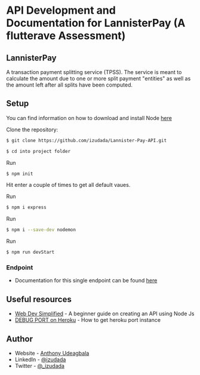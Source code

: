 # API Development and Documentation for LannisterPay (A flutterave Assessment)


## LannisterPay 

A transaction payment splitting service (TPSS). The service is meant to calculate the amount due to one or more split payment "entities" as well as the amount left after all splits have been computed.


## Setup

You can find information on how to download and install Node [here](https://nodejs.org/en/download/)

Clone the repository:

```sh
$ git clone https://github.com/izudada/Lannister-Pay-API.git
```

```sh
$ cd into project folder
```

Run
```sh
$ npm init
```
Hit enter a couple of times to get all default vaues.

Run
```sh
$ npm i express
```

Run
```sh
$ npm i --save-dev nodemon
```

Run
```sh
$ npm run devStart
```

### Endpoint

-    Documentation for this single endpoint can be found [here](https://documenter.getpostman.com/view/20677030/UzJFvJ2G)


## Useful resources

- [Web Dev Simplified](https://www.youtube.com/watch?v=fgTGADljAeg) - A beginner guide on creating an API using Node Js
- [DEBUG PORT on Heroku](https://stackoverflow.com/questions/15693192/heroku-node-js-error-web-process-failed-to-bind-to-port-within-60-seconds-of) - How to get heroku port instance


## Author

- Website - [Anthony Udeagbala](https://izudada.herokuapp.com/)
- LinkedIn - [@izudada](https://www.linkedin.com/in/izudada/)
- Twitter - [@_izudada](https://twitter.com/_izudada)